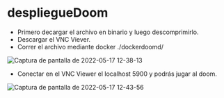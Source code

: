 # despliegueDoom

* Primero decargar el archivo en binario y luego descomprimirlo.
* Descargar el VNC Viever.
* Correr el archivo mediante docker ./dockerdoomd/

![Captura de pantalla de 2022-05-17 12-38-13](https://user-images.githubusercontent.com/100800688/168793487-59a40e64-8bf2-4047-96aa-8380f3e2175c.png)

* Conectar en el VNC Viewer el localhost 5900 y podrás jugar al doom.


![Captura de pantalla de 2022-05-17 12-43-56](https://user-images.githubusercontent.com/100800688/168793734-fd228dab-830e-48bf-87ec-2fb1b138b569.png)

